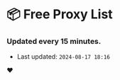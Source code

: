 # :package: Free Proxy List
### Updated every 15 minutes.

- Last updated: `2024-08-17 18:16`

:heart:
